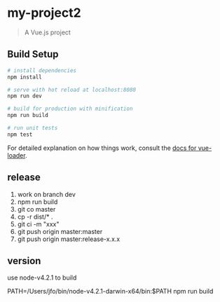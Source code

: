 # my-project2

> A Vue.js project

## Build Setup

``` bash
# install dependencies
npm install

# serve with hot reload at localhost:8080
npm run dev

# build for production with minification
npm run build

# run unit tests
npm test
```

For detailed explanation on how things work, consult the [docs for vue-loader](http://vuejs.github.io/vue-loader).

## release
1. work on branch dev
2. npm run build
3. git co master
4. cp -r dist/* .
5. git ci -m "xxx"
6. git push origin master:master
7. git push origin master:release-x.x.x

## version
use node-v4.2.1 to build

PATH=/Users/jfo/bin/node-v4.2.1-darwin-x64/bin:$PATH npm run build

